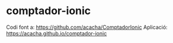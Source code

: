 # comptador-ionic

Codi font a: https://github.com/acacha/ComptadorIonic Aplicació: https://acacha.github.io/comptador-ionic


